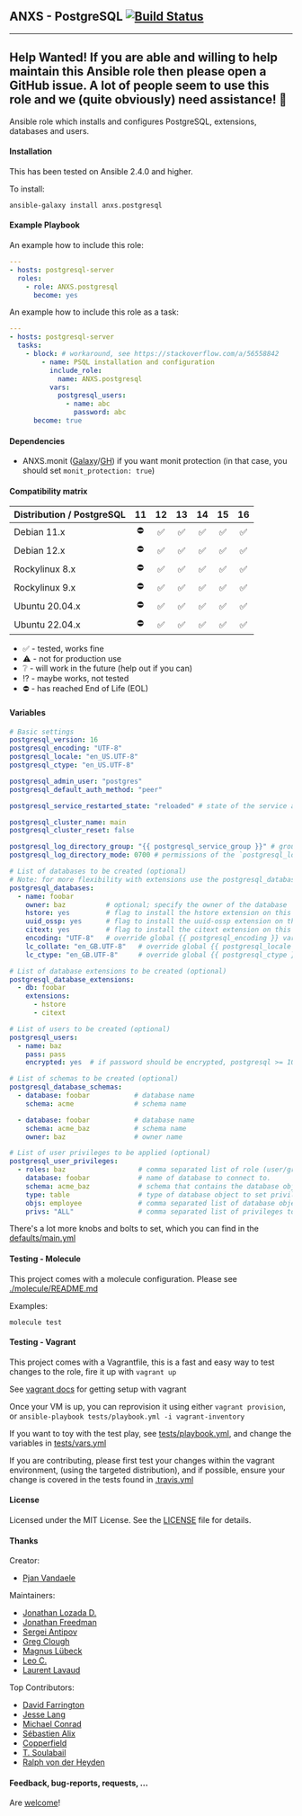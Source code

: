 ## ANXS - PostgreSQL [![Build Status](https://github.com/ANXS/postgresql/actions/workflows/ci.yml/badge.svg)](https://github.com/ANXS/postgresql/actions/workflows/ci.yml)

---
Help Wanted! If you are able and willing to help maintain this Ansible role then please open a GitHub issue. A lot of people seem to use this role and we (quite obviously) need assistance!
💖
---

Ansible role which installs and configures PostgreSQL, extensions, databases and users.


#### Installation

This has been tested on Ansible 2.4.0 and higher.

To install:

```
ansible-galaxy install anxs.postgresql
```

#### Example Playbook

An example how to include this role:

```yml
---
- hosts: postgresql-server
  roles:
    - role: ANXS.postgresql
      become: yes
```

An example how to include this role as a task:

```yml
---
- hosts: postgresql-server
  tasks:
    - block: # workaround, see https://stackoverflow.com/a/56558842
        - name: PSQL installation and configuration
          include_role:
            name: ANXS.postgresql
          vars:
            postgresql_users:
              - name: abc
                password: abc
      become: true
```

#### Dependencies

- ANXS.monit ([Galaxy](https://galaxy.ansible.com/list#/roles/502)/[GH](https://github.com/ANXS/monit)) if you want monit protection (in that case, you should set `monit_protection: true`)


#### Compatibility matrix

| Distribution / PostgreSQL |     11     |         12         |         13         |         14         |         15         |       16        |
| ------------------------- | :--------: | :----------------: | :----------------: | :----------------: | :----------------: | :-------------: |
| Debian 11.x               | :no_entry: | :white_check_mark: | :white_check_mark: | :white_check_mark: | :white_check_mark: | :white_check_mark: |
| Debian 12.x               | :no_entry: | :white_check_mark: | :white_check_mark: | :white_check_mark: | :white_check_mark: | :white_check_mark: |
| Rockylinux 8.x            | :no_entry: | :white_check_mark: | :white_check_mark: | :white_check_mark: | :white_check_mark: | :white_check_mark: |
| Rockylinux 9.x            | :no_entry: | :white_check_mark: | :white_check_mark: | :white_check_mark: | :white_check_mark: | :white_check_mark: |
| Ubuntu 20.04.x            | :no_entry: | :white_check_mark: | :white_check_mark: | :white_check_mark: | :white_check_mark: | :white_check_mark: |
| Ubuntu 22.04.x            | :no_entry: | :white_check_mark: | :white_check_mark: | :white_check_mark: | :white_check_mark: | :white_check_mark: |


- :white_check_mark: - tested, works fine
- :warning: - not for production use
- :grey_question: - will work in the future (help out if you can)
- :interrobang: - maybe works, not tested
- :no_entry: - has reached End of Life (EOL)


#### Variables

```yaml
# Basic settings
postgresql_version: 16
postgresql_encoding: "UTF-8"
postgresql_locale: "en_US.UTF-8"
postgresql_ctype: "en_US.UTF-8"

postgresql_admin_user: "postgres"
postgresql_default_auth_method: "peer"

postgresql_service_restarted_state: "reloaded" # state of the service after configuration changes (e.g. restarted, reloaded).

postgresql_cluster_name: main
postgresql_cluster_reset: false

postgresql_log_directory_group: "{{ postgresql_service_group }}" # group of the `postgresql_log_directory`.
postgresql_log_directory_mode: 0700 # permissions of the `postgresql_log_directory`.

# List of databases to be created (optional)
# Note: for more flexibility with extensions use the postgresql_database_extensions setting.
postgresql_databases:
  - name: foobar
    owner: baz          # optional; specify the owner of the database
    hstore: yes         # flag to install the hstore extension on this database (yes/no)
    uuid_ossp: yes      # flag to install the uuid-ossp extension on this database (yes/no)
    citext: yes         # flag to install the citext extension on this database (yes/no)
    encoding: "UTF-8"   # override global {{ postgresql_encoding }} variable per database
    lc_collate: "en_GB.UTF-8"   # override global {{ postgresql_locale }} variable per database
    lc_ctype: "en_GB.UTF-8"     # override global {{ postgresql_ctype }} variable per database

# List of database extensions to be created (optional)
postgresql_database_extensions:
  - db: foobar
    extensions:
      - hstore
      - citext

# List of users to be created (optional)
postgresql_users:
  - name: baz
    pass: pass
    encrypted: yes  # if password should be encrypted, postgresql >= 10 does only accepts encrypted passwords

# List of schemas to be created (optional)
postgresql_database_schemas:
  - database: foobar           # database name
    schema: acme               # schema name

  - database: foobar           # database name
    schema: acme_baz           # schema name
    owner: baz                 # owner name

# List of user privileges to be applied (optional)
postgresql_user_privileges:
  - roles: baz                  # comma separated list of role (user/group) names to set permissions for.
    database: foobar            # name of database to connect to.
    schema: acme_baz            # schema that contains the database objects specified via objs (see documentation for details).
    type: table                 # type of database object to set privileges on. e.g.: table (default), sequence, function,... (see documentation for details)
    objs: employee              # comma separated list of database objects to set privileges on (see documentation for details).
    privs: "ALL"                # comma separated list of privileges to grant. e.g.: INSERT,UPDATE/ALL/USAGE
```

There's a lot more knobs and bolts to set, which you can find in the [defaults/main.yml](./defaults/main.yml)


#### Testing - Molecule

This project comes with a molecule configuration. Please see [./molecule/README.md](./molecule/README.md)

Examples:

```
molecule test
```

#### Testing - Vagrant

This project comes with a Vagrantfile, this is a fast and easy way to test changes to the role, fire it up with `vagrant up`

See [vagrant docs](https://docs.vagrantup.com/v2/) for getting setup with vagrant

Once your VM is up, you can reprovision it using either `vagrant provision`, or `ansible-playbook tests/playbook.yml -i vagrant-inventory`

If you want to toy with the test play, see [tests/playbook.yml](./tests/playbook.yml), and change the variables in [tests/vars.yml](./tests/vars.yml)

If you are contributing, please first test your changes within the vagrant environment, (using the targeted distribution), and if possible, ensure your change is covered in the tests found in [.travis.yml](./.travis.yml)

#### License

Licensed under the MIT License. See the [LICENSE](./LICENSE) file for details.

#### Thanks

Creator:
- [Pjan Vandaele](https://github.com/pjan)

Maintainers:
- [Jonathan Lozada D.](https://github.com/jlozadad)
- [Jonathan Freedman](https://github.com/otakup0pe)
- [Sergei Antipov](https://github.com/UnderGreen)
- [Greg Clough](https://github.com/gclough)
- [Magnus Lübeck](https://github.com/maglub)
- [Leo C.](https://github.com/MrMegaNova)
- [Laurent Lavaud](https://github.com/fidelio33b)

Top Contributors:
- [David Farrington](https://github.com/farridav)
- [Jesse Lang](https://github.com/jesselang)
- [Michael Conrad](https://github.com/MichaelConrad)
- [Sébastien Alix](https://github.com/sebalix)
- [Copperfield](https://github.com/Copperfield)
- [T. Soulabail](https://github.com/tsoulabail)
- [Ralph von der Heyden](https://github.com/ralph)


#### Feedback, bug-reports, requests, ...

Are [welcome](https://github.com/ANXS/postgresql/issues)!

